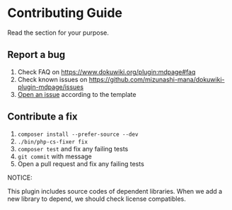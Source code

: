 # Contributing Guide

Read the section for your purpose.

## Report a bug

1. Check FAQ on https://www.dokuwiki.org/plugin:mdpage#faq
2. Check known issues on https://github.com/mizunashi-mana/dokuwiki-plugin-mdpage/issues
3. [Open an issue](https://github.com/mizunashi-mana/dokuwiki-plugin-mdpage/issues/new) according to the template

## Contribute a fix

1. `composer install --prefer-source --dev`
2. `./bin/php-cs-fixer fix`
3. `composer test` and fix any failing tests
4. `git commit` with message
5. Open a pull request and fix any failing tests

NOTICE:

This plugin includes source codes of dependent libraries.
When we add a new library to depend, we should check license compatibles.
